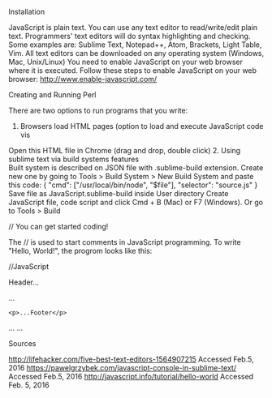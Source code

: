 Installation 

JavaScript is plain text. You can use any text editor to read/write/edit plain text. Programmers' text editors will do syntax highlighting and checking. Some examples are: Sublime Text,  Notepad++, Atom, Brackets, Light Table, Vim. All text editors can be downloaded on any operating system (Windows, Mac, Unix/Linux) 
You need to enable JavaScript on your web browser where it is executed. Follow these steps to enable JavaScript on your web browser: http://www.enable-javascript.com/ 
 
Creating and Running Perl 
 
There are two options to run programs that you write: 

1. Browsers load HTML pages (option to load and execute JavaScript code vis <script> tag 
Create HTML page 
Put it to the same folder with .JS file 
In HTML have a <script tag that loads your code  
	<html> 
	<head> 
	<script src="myjsfile.js"></script> 
	</head> 
	<body> 
	</body> 
	</html> 
Open this HTML file in Chrome (drag and drop, double click) 
2. Using sublime text via build systems features  
Built system is described on JSON file with .sublime-build extension. Create new one by going to Tools > Build System > New Build System and paste this code: 
{ "cmd": ["/usr/local/bin/node", "$file"], "selector": "source.js" } 
Save file as JavaScript.sublime-build inside User directory 
Create JavaScript file, code script and click Cmd + B (Mac) or F7 (Windows). Or go to Tools > Build 

// You can get started coding! 

The // is used to start comments in JavaScript programming. To write "Hello, World!", the progrom looks like this:

//JavaScript
<html> 
<body> 
	<p>Header...</p>...
	<script>...
		altert('Hello, World!')
	...</script>
	
	<p>...Footer</p>
...</body> 
...</html> 
 
Sources

http://lifehacker.com/five-best-text-editors-1564907215 Accessed Feb.5, 2016
https://pawelgrzybek.com/javascript-console-in-sublime-text/ Accessed Feb.5, 2016
http://javascript.info/tutorial/hello-world Accessed Feb. 5, 2016
